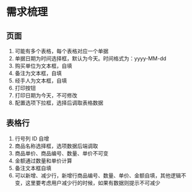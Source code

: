 # 需求梳理

## 页面

1. 可能有多个表格，每个表格对应一个单据
1. 单据日期为时间选择框，默认为今天。时间格式为：yyyy-MM-dd
1. 购买单位为文本框，自填
1. 备注为文本框，自填
1. 经手人为文本框，自填
1. 打印按钮
1. 打印日期为今天，不可修改
1. 配置选项下拉框，选择后调取表格数据

## 表格行

1. 行号列 ID 自增
1. 商品名称选择框，选项数据后端调取
1. 商品单价、商品编号、数量、单价不可变
1. 金额通过数量和单价计算
1. 备注文本框自填
1. 可以新增、减少行，新增行商品编号、数量、单价、金额自填，其他逻辑不变，这里要考虑用户减少行的时候，如果有数据则提示不可减少
